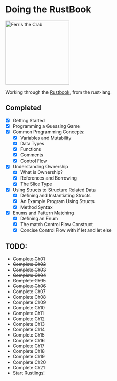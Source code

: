 # Doing the RustBook 
<img title="Ferris the Crab" alt="Ferris the Crab" src="https://external-content.duckduckgo.com/iu/?u=https%3A%2F%2Fopensource.com%2Fsites%2Fdefault%2Ffiles%2Flead-images%2Frust_programming_crab_sea.png&f=1&nofb=1&ipt=1ec6320a444ba67e647e5e99a01b296fec6185c16beb19fc3ed0ab7f6784924e" width=200> 

Working through the [Rustbook](https://doc.rust-lang.org/stable/book/title-page.html), from the rust-lang.

## Completed
 - [X] Getting Started
 - [X] Programming a Guessing Game
 - [X] Common Programming Concepts:
   - [X] Variables and Mutability
   - [X] Data Types
   - [X] Functions
   - [X] Comments
   - [X] Control Flow
 - [X] Understanding Ownership
   - [X] What is Ownership?
   - [X] References and Borrowing
   - [X] The Slice Type
 - [X] Using Structs to Structure Related Data
   - [X] Defining and Instantiating Structs
   - [X] An Example Program Using Structs
   - [X] Method Syntax
 - [X] Enums and Pattern Matching
   - [X] Defining an Enum
   - [X] The match Control Flow Construct
   - [X] Concise Control Flow with if let and let else

## TODO:
- ~~Complete Ch01~~
- ~~Complete Ch02~~
- ~~Complete Ch03~~
- ~~Complete Ch04~~
- ~~Complete Ch05~~
- ~~Complete Ch06~~
- Complete Ch07
- Complete Ch08
- Complete Ch09
- Complete Ch10
- Complete Ch11
- Complete Ch12
- Complete Ch13
- Complete Ch14
- Complete Ch15
- Complete Ch16
- Complete Ch17
- Complete Ch18
- Complete Ch19
- Complete Ch20
- Complete Ch21
- Start Rustlings!
